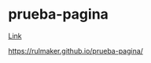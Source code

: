 # prueba-pagina

[Link](https://rulmaker.github.io/prueba-pagina/)

https://rulmaker.github.io/prueba-pagina/
